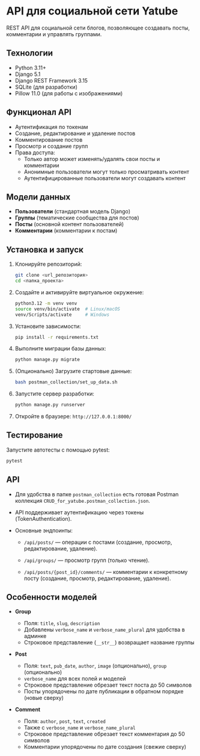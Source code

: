 # API для социальной сети Yatube

REST API для социальной сети блогов, позволяющее создавать посты, комментарии и управлять группами.

## Технологии

- Python 3.11+
- Django 5.1
- Django REST Framework 3.15
- SQLite (для разработки)
- Pillow 11.0 (для работы с изображениями)

## Функционал API

- Аутентификация по токенам
- Создание, редактирование и удаление постов
- Комментирование постов
- Просмотр и создание групп
- Права доступа:
  - Только автор может изменять/удалять свои посты и комментарии
  - Анонимные пользователи могут только просматривать контент
  - Аутентифицированные пользователи могут создавать контент

## Модели данных

- **Пользователи** (стандартная модель Django)
- **Группы** (тематические сообщества для постов)
- **Посты** (основной контент пользователей)
- **Комментарии** (комментарии к постам)

## Установка и запуск

1. Клонируйте репозиторий:

    ```bash
    git clone <url_репозитория>
    cd <папка_проекта>
    ```

2. Создайте и активируйте виртуальное окружение:

    ```bash
    python3.12 -m venv venv
    source venv/bin/activate  # Linux/macOS
    venv/Scripts/activate     # Windows
    ```

3. Установите зависимости:

    ```bash
    pip install -r requirements.txt
    ```

4. Выполните миграции базы данных:

    ```bash
    python manage.py migrate
    ```

5. (Опционально) Загрузите стартовые данные:

    ```bash
    bash postman_collection/set_up_data.sh
    ```

6. Запустите сервер разработки:

    ```bash
    python manage.py runserver
    ```

7. Откройте в браузере: `http://127.0.0.1:8000/`

## Тестирование

Запустите автотесты с помощью pytest:

```bash
pytest
```

## API

- Для удобства в папке `postman_collection` есть готовая Postman коллекция `CRUD_for_yatube.postman_collection.json`.

- API поддерживает аутентификацию через токены (TokenAuthentication).

- Основные эндпоинты:

  - `/api/posts/` — операции с постами (создание, просмотр, редактирование, удаление).

  - `/api/groups/` — просмотр групп (только чтение).

  - `/api/posts/{post_id}/comments/` — комментарии к конкретному посту (создание, просмотр, редактирование, удаление).

## Особенности моделей

- **Group**  
  - Поля: `title`, `slug`, `description`  
  - Добавлены `verbose_name` и `verbose_name_plural` для удобства в админке  
  - Строковое представление (`__str__`) возвращает название группы  

- **Post**  
  - Поля: `text`, `pub_date`, `author`, `image` (опционально), `group` (опционально)  
  - `verbose_name` для всех полей и моделей  
  - Строковое представление обрезает текст поста до 50 символов
  - Посты упорядочены по дате публикации в обратном порядке (новые сверху)  

- **Comment**  
  - Поля: `author`, `post`, `text`, `created`
  - Также с `verbose_name` и `verbose_name_plural`  
  - Строковое представление обрезает текст комментария до 50 символов  
  - Комментарии упорядочены по дате создания (свежие сверху)
